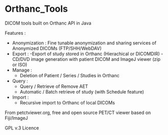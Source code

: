 # Orthanc_Tools
DICOM tools built on Orthanc API in Java

Features : 

- Anonymization : Fine tunable anonymization and sharing services of Anonymized DICOMs (FTP/SHH/WebDAV)
- Export : 
   -Export of study stored in Orthanc (Hierachical or DICOMDIR)
   -CD/DVD image generation with patient DICOM and ImageJ viewer (zip or ISO)
 - Manage : 
   - Deletion of Patient / Series / Studies in Orthanc
 - Query : 
   - Query / Retrieve of Remove AET
   - Automatic / Batch retrieve of study (with Schedule feature)
 - Import :
   - Recursive import to Orthanc of local DICOMs
   
 From petctviewer.org, free and open source PET/CT viewer based on Fiji/ImageJ
 
 GPL v.3 Licence
